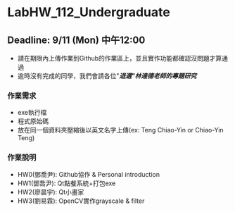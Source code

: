 # LabHW_112_Undergraduate
## Deadline: 9/11 (Mon) 中午12:00
- 請在期限內上傳作業到Github的作業區上，並且實作功能都確認沒問題才算通過
- 逾時沒有完成的同學，我們會請各位"***退選"林達德老師的專題研究***
### 作業需求
- exe執行檔
- 程式原始碼
- 放在同一個資料夾壓縮後以英文名字上傳(ex: Teng Chiao-Yin or Chiao-Yin Teng)
### 作業說明
- HW0(鄧喬尹): Github協作 & Personal introduction
- HW1(鄧喬尹): Qt點餐系統+打包exe
- HW2(廖晨宇): Qt小畫家
- HW3(劉易霖): OpenCV實作grayscale & filter
